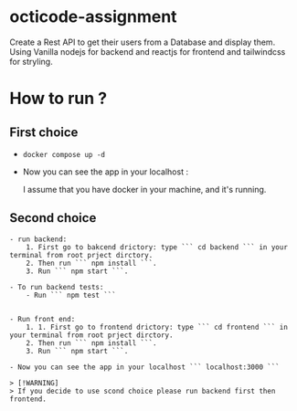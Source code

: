 # octicode-assignment

Create a Rest API to get their users from a Database and display them. Using Vanilla nodejs for backend and reactjs for frontend and tailwindcss for stryling.

# How to run ?

## First choice

- `docker compose up -d`
- Now you can see the app in your localhost : `   `

  I assume that you have docker in your machine, and it's running.

## Second choice

    - run backend:
        1. First go to bakcend drictory: type ``` cd backend ``` in your terminal from root prject dirctory.
        2. Then run ``` npm install ```.
        3. Run ``` npm start ```.

    - To run backend tests:
        - Run ``` npm test ```


    - Run front end:
        1. 1. First go to frontend drictory: type ``` cd frontend ``` in your terminal from root prject dirctory.
        2. Then run ``` npm install ```.
        3. Run ``` npm start ```.

    - Now you can see the app in your localhost ``` localhost:3000 ```

    > [!WARNING]
    > If you decide to use scond choice please run backend first then frontend.

